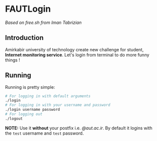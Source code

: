 # FAUTLogin
*Based on free.sh from Iman Tabrizian*

## Introduction
Amirkabir university of technology create new challenge for student, **Internet monitoring service**.
Let's login from terminal to do more funny things !

## Running
Running is pretty simple:

```sh
# For logging in with default arguments
./login
# For logging in with your username and password
./login username password
# For logging out
./logout
```

**NOTE:** Use it **without** your postfix i.e. *@aut.ac.ir*.
By default it logins with the ```test``` username and ```test``` password.
